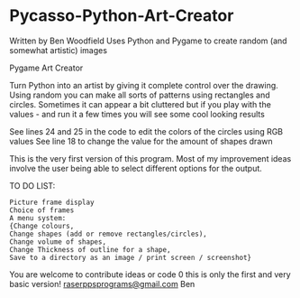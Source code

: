 # Pycasso-Python-Art-Creator
Written by Ben Woodfield
Uses Python and Pygame to create random (and somewhat artistic) images

Pygame Art Creator

Turn Python into an artist by giving it complete control over the 
drawing.
Using random you can make all sorts of patterns using rectangles and circles.
Sometimes it can appear a bit cluttered but if you play with the values -
and run it a few times you will see some cool looking results

See lines 24 and 25 in the code to edit the colors of the circles using RGB values
See line 18 to change the value for the amount of shapes drawn


This is the very first version of this program.
Most of my improvement ideas involve the user being able to select
different options for the output.

TO DO LIST:


    Picture frame display
    Choice of frames
    A menu system:
    {Change colours,
    Change shapes (add or remove rectangles/circles),
    Change volume of shapes,
    Change Thickness of outline for a shape,
    Save to a directory as an image / print screen / screenshot}
    



You are welcome to contribute ideas or code 0 this is only the first and very basic version!
raserppsprograms@gmail.com
Ben
